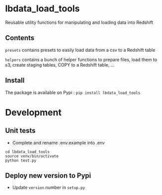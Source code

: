 # lbdata_load_tools

Reusable utility functions for manipulating and loading data into Redshift

## Contents

`presets` contains presets to easily load data from a csv to a Redshift table

`helpers` contains a bunch of helper functions to prepare files, load them to s3, create staging tables, COPY to a Redshift table, ...


## Install

The package is available on Pypi : `pip install lbdata_load_tools`


# Development

## Unit tests

- Complete and rename .env.example into .env


```
cd lbdata_load_tools
source venv/bin/activate
python test.py
```


## Deploy new version to Pypi

- Update `version` number in `setup.py`
